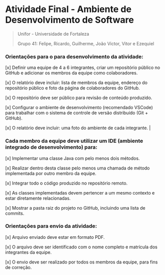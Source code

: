 # Atividade Final - Ambiente de Desenvolvimento de Software
> Unifor - Universidade de Fortaleza
>
> Grupo 41: Felipe, Ricardo, Guilherme, João Victor, Vitor e Ezequiel

### Orientações para o para desenvolvimento da atividade:
[x] Definir uma equipe de 4 a 6 integrantes, criar um repositório público no GitHub e adicionar os membros da equipe como colaboradores.

[x] O relatório deve incluir: lista de membros da equipe, endereço do repositório público e foto da página de colaboradores do GitHub.

[x] O repositório deve ser público para revisão de conteúdo produzido.

[x] Configurar o ambiente de desenvolvimento (recomendado VSCode) para trabalhar com o sistema de controle de versão distribuído (Git + GitHub).

[x] O relatório deve incluir: uma foto do ambiente de cada integrante. |

### Cada membro da equipe deve utilizar um IDE (ambiente integrado de desenvolvimento) para:
[x] Implementar uma classe Java com pelo menos dois métodos.

[x] Realizar dentro desta classe pelo menos uma chamada de método implementada por outro membro da equipe.

[x] Integrar todo o código produzido no repositório remoto.

[x] As classes implementadas devem pertencer a um mesmo contexto e estar diretamente relacionadas.

[x] Mostrar a pasta raiz do projeto no GitHub, incluindo uma lista de commits.

### Orientações para envio da atividade:
>
[x] Arquivo enviado deve estar em formato PDF.

[x] O arquivo deve ser identificado com o nome completo e matrícula dos integrantes da equipe.

[x] O envio deve ser realizado por todos os membros da equipe, para fins de correção.
